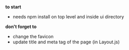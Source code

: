 **to start**
- needs npm install on top level and inside ui directory

**don't forget to**
- change the favicon
- update title and meta tag of the page (in Layout.js)
